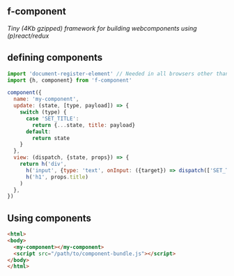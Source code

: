 ## f-component

*Tiny (4Kb gzipped) framework for building webcomponents using (p)react/redux*


## defining components

```js
import 'document-register-element' // Needed in all browsers other than chrome
import {h, component} from 'f-component'

component({
  name: 'my-component',
  update: (state, [type, payload]) => {
    switch (type) {
      case 'SET_TITLE':
        return {...state, title: payload}
      default:
        return state
    }
  },
  view: (dispatch, {state, props}) => {
    return h('div',
      h('input', {type: 'text', onInput: ({target}) => dispatch(['SET_TITLE', target.value])}),
      h('h1', props.title)
    )
  },
})


```

## Using components

```html
<html>
<body>
  <my-component></my-component>
  <script src="/path/to/component-bundle.js"></script>
</body>
</html>
```
